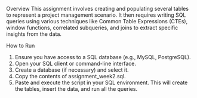 Overview
This assignment involves creating and populating several tables to represent a project management scenario. It then requires writing SQL queries using various techniques like Common Table Expressions (CTEs), window functions, correlated subqueries, and joins to extract specific insights from the data.

How to Run
1. Ensure you have access to a SQL database (e.g., MySQL, PostgreSQL).
2. Open your SQL client or command-line interface.
3. Create a database (if necessary) and select it.
4. Copy the contents of assignment_week2.sql.
5. Paste and execute the script in your SQL environment. This will create the tables, insert the data, and run all the queries.
